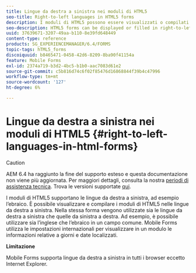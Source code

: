 ```yaml
---
title: Lingue da destra a sinistra nei moduli di HTML5
seo-title: Right-to-left languages in HTML5 forms
description: I moduli di HTML5 possono essere visualizzati o compilati in lingue da destra a sinistra, ad esempio l’ebraico.
seo-description: HTML5 forms can be displayed or filled in right-to-left languages, such as Hebrew.
uuid: 37639671-3207-49aa-b110-8e39fd648449
content-type: reference
products: SG_EXPERIENCEMANAGER/6.4/FORMS
topic-tags: hTML5_forms
discoiquuid: b8465471-0458-42d6-8209-8ba90f41154a
feature: Mobile Forms
exl-id: 2374a719-b3d2-4bc5-b1b0-aac7083d61e2
source-git-commit: c5b816d74c6f02f85476d16868844f39b4c47996
workflow-type: tm+mt
source-wordcount: '127'
ht-degree: 6%

---
```


# Lingue da destra a sinistra nei moduli di HTML5 {#right-to-left-languages-in-html-forms}

>[!CAUTION]
>
>AEM 6.4 ha raggiunto la fine del supporto esteso e questa documentazione non viene più aggiornata. Per maggiori dettagli, consulta la nostra [periodi di assistenza tecnica](https://helpx.adobe.com/it/support/programs/eol-matrix.html). Trova le versioni supportate [qui](https://experienceleague.adobe.com/docs/).

I moduli di HTML5 supportano le lingue da destra a sinistra, ad esempio l’ebraico. È possibile visualizzare e compilare i moduli di HTML5 nelle lingue da destra a sinistra. Nella stessa forma vengono utilizzate sia le lingue da destra a sinistra che quelle da sinistra a destra. Ad esempio, è possibile utilizzare sia l’inglese che l’ebraico in un campo comune. Mobile Forms utilizza le impostazioni internazionali per visualizzare in un modulo le informazioni relative a giorni e date localizzati.

**Limitazione**

Mobile Forms supporta lingue da destra a sinistra in tutti i browser eccetto Internet Explorer.
